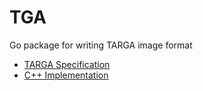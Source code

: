 # TGA

Go package for writing TARGA image format

 - [TARGA Specification](http://www.paulbourke.net/dataformats/tga/)
 - [C++ Implementation](https://github.com/ssloy/tinyrenderer/tree/master)
